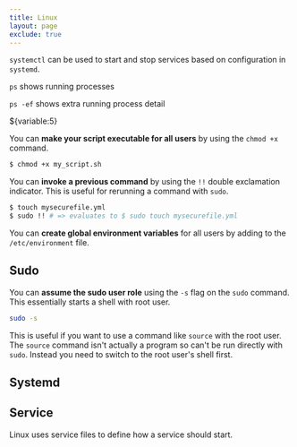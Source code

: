 ```yaml
---
title: Linux 
layout: page
exclude: true
---
```


`systemctl` can be used to start and stop services based on configuration in `systemd`.

`ps` shows running processes

`ps -ef` shows extra running process detail

${variable:5}

You can **make your script executable for all users** by using the `chmod +x` command.
```bash
$ chmod +x my_script.sh
```

You can **invoke a previous command** by using the `!!` double exclamation indicator. This is useful for rerunning a command with `sudo`.
```bash
$ touch mysecurefile.yml
$ sudo !! # => evaluates to $ sudo touch mysecurefile.yml
```

You can **create global environment variables** for all users by adding to the `/etc/environment` file.

## Sudo

You can **assume the sudo user role** using the `-s` flag on the `sudo` command. This essentially starts a shell with root user.
```bash
sudo -s
```

This is useful if you want to use a command like `source` with the root user. The `source` command isn't actually a program so can't be run directly with `sudo`. Instead you need to switch to the root user's shell first.

## Systemd



## Service

Linux uses service files to define how a service should start.
<!--stackedit_data:
eyJoaXN0b3J5IjpbLTk3MjgyMzUzMCwtMTM1NTk2MzA3NCwtMT
U4MzY0NDA1Nyw0NDQyNTg2OTEsMTkwNzM3ODYyOCw0MTk5OTk2
NzcsLTM5NTY0MDMyMSwxODI3OTU1MDIsLTE2NDY1OTQ0OTgsMT
E4NzIwMDMyNiwxMjE5NjMzMjg1XX0=
-->